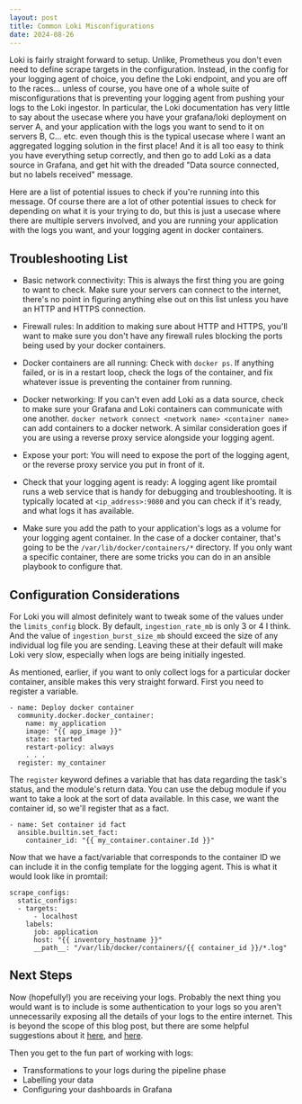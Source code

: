 ```yaml
---
layout: post
title: Common Loki Misconfigurations
date: 2024-08-26
---
```

Loki is fairly straight forward to setup. Unlike, Prometheus you don't even need to define scrape targets in the configuration. Instead, in the config for your logging agent of choice, you define the Loki endpoint, and you are off to the races... unless of course, you have one of a whole suite of misconfigurations that is preventing your logging agent from pushing your logs to the Loki ingestor. In particular, the Loki documentation has very little to say about the usecase where you have your grafana/loki deployment on server A, and your application with the logs you want to send to it on servers B, C... etc. even though this is the typical usecase where I want an aggregated logging solution in the first place! And it is all too easy to think you have everything setup correctly, and then go to add Loki as a data source in Grafana, and get hit with the dreaded "Data source connected, but no labels received" message.

Here are a list of potential issues to check if you're running into this message. Of course there are a lot of other potential issues to check for depending on what it is your trying to do, but this is just a usecase where there are multiple servers involved, and you are running your application with the logs you want, and your logging agent in docker containers.

## Troubleshooting List

- Basic network connectivity: This is always the first thing you are going to want to check. Make sure your servers can connect to the internet, there's no point in figuring anything else out on this list unless you have an HTTP and HTTPS connection.

- Firewall rules: In addition to making sure about HTTP and HTTPS, you'll want to make sure you don't have any firewall rules blocking the ports being used by your docker containers.

- Docker containers are all running: Check with `docker ps`. If anything failed, or is in a restart loop, check the logs of the container, and fix whatever issue is preventing the container from running.

- Docker networking: If you can't even add Loki as a data source, check to make sure your Grafana and Loki containers can communicate with one another. `docker network connect <network name> <container name>` can add containers to a docker network. A similar consideration goes if you are using a reverse proxy service alongside your logging agent.

- Expose your port: You will need to expose the port of the logging agent, or the reverse proxy service you put in front of it.

- Check that your logging agent is ready: A logging agent like promtail runs a web service that is handy for debugging and troubleshooting. It is typically located at `<ip_address>:9080` and you can check if it's ready, and what logs it has available.

- Make sure you add the path to your application's logs as a volume for your logging agent container. In the case of a docker container, that's going to be the `/var/lib/docker/containers/*` directory. If you only want a specific container, there are some tricks you can do in an ansible playbook to configure that.

## Configuration Considerations

For Loki you will almost definitely want to tweak some of the values under the `limits_config` block. By default, `ingestion_rate_mb` is only 3 or 4 I think. And the value of `ingestion_burst_size_mb` should exceed the size of any individual log file you are sending. Leaving these at their default will make Loki very slow, especially when logs are being initially ingested.

As mentioned, earlier, if you want to only collect logs for a particular docker container, ansible makes this very straight forward. First you need to register a variable.

```
- name: Deploy docker container
  community.docker.docker_container:
    name: my_application
    image: "{{ app_image }}"
    state: started
    restart-policy: always
    . . .
  register: my_container
```

The `register` keyword defines a variable that has data regarding the task's status, and the module's return data. You can use the debug module if you want to take a look at the sort of data available. In this case, we want the container id, so we'll register that as a fact.

```
- name: Set container id fact
  ansible.builtin.set_fact:
    container_id: "{{ my_container.container.Id }}"
```

Now that we have a fact/variable that corresponds to the container ID we can include it in the config template for the logging agent. This is what it would look like in promtail:

```
scrape_configs:
  static_configs:
  - targets:
      - localhost
    labels:
      job: application
      host: "{{ inventory_hostname }}"
      __path__: "/var/lib/docker/containers/{{ container_id }}/*.log"
```

## Next Steps

Now (hopefully!) you are receiving your logs. Probably the next thing you would want is to include is some authentication to your logs so you aren't unnecessarily exposing all the details of your logs to the entire internet. This is beyond the scope of this blog post, but there are some helpful suggestions about it [here](https://grafana.com/docs/loki/latest/operations/authentication/), and [here](https://prometheus.io/docs/guides/basic-auth/).

Then you get to the fun part of working with logs:

- Transformations to your logs during the pipeline phase
- Labelling your data
- Configuring your dashboards in Grafana
